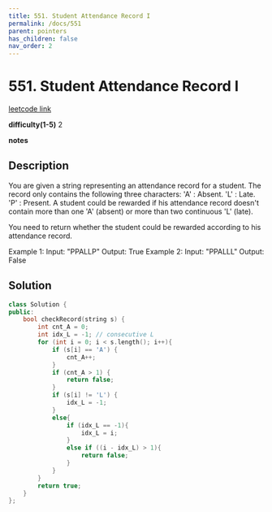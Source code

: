 ```yaml
---
title: 551. Student Attendance Record I
permalink: /docs/551
parent: pointers
has_children: false
nav_order: 2
---
```

# 551. Student Attendance Record I
[leetcode link](https://leetcode.com/problems/student-attendance-record-i/)

**difficulty(1-5)** 
2

**notes**   


## Description
You are given a string representing an attendance record for a student. The record only contains the following three characters:
'A' : Absent.
'L' : Late.
'P' : Present.
A student could be rewarded if his attendance record doesn't contain more than one 'A' (absent) or more than two continuous 'L' (late).

You need to return whether the student could be rewarded according to his attendance record.

Example 1:
Input: "PPALLP"
Output: True
Example 2:
Input: "PPALLL"
Output: False

## Solution
```c++
class Solution {
public:
    bool checkRecord(string s) {
        int cnt_A = 0; 
        int idx_L = -1; // consecutive L
        for (int i = 0; i < s.length(); i++){
            if (s[i] == 'A') {
                cnt_A++;
            }
            if (cnt_A > 1) {
                return false;
            }
            if (s[i] != 'L') {
                idx_L = -1;
            }
            else{
                if (idx_L == -1){
                    idx_L = i;
                }
                else if ((i - idx_L) > 1){
                    return false;
                }
            }
        }
        return true;
    }
};
```

<!-- 
Default label
{: .label }

Blue label
{: .label .label-blue }

Stable
{: .label .label-green }

New release
{: .label .label-purple }

Coming soon
{: .label .label-yellow }

Deprecated
{: .label .label-red } -->
